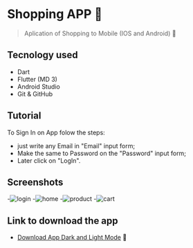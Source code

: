 # Shopping APP 🛒

>Aplication of Shopping to Mobile (IOS and Android) 📱

## Tecnology used
- Dart
- Flutter (MD 3)
- Android Studio
- Git & GitHub

## Tutorial
To Sign In on App folow the steps:
- just write any Email in "Email" input form;
- Make the same to Password on the "Password" input form;
- Later click on "LogIn".

## Screenshots
-![login](https://user-images.githubusercontent.com/84207944/235372812-7edfa00e-a216-4ac6-8c84-c33fe77f7e3f.png)
-![home](https://user-images.githubusercontent.com/84207944/235372810-d1273cbc-cb7f-4b58-a7fc-e23965814bb0.png)
-![product](https://user-images.githubusercontent.com/84207944/235372814-51557f5c-98d8-42ab-97fa-6816e8386c4d.png)
-![cart](https://user-images.githubusercontent.com/84207944/235372809-6bb9e124-bc6c-4946-8fee-64e2fec6f451.png)

## Link to download the app
- [Download App Dark and Light Mode](https://drive.google.com/drive/folders/166UAKhdEAO6uKy3BjO4WD_Vdm2nE__7d?usp=share_link) 📱
